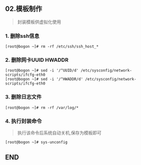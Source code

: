 ## 02.模板制作

> 封装模板供虚拟化使用

### 1. 删除ssh信息
````
[root@bogon ~]# rm -rf /etc/ssh/ssh_host_*
````

### 2. 删除网卡UUID HWADDR
````
[root@bogon ~]# sed -i '/^UUID/d' /etc/sysconfig/network-scripts/ifcfg-eth0
[root@bogon ~]# sed -i '/^HWADDR/d' /etc/sysconfig/network-scripts/ifcfg-eth0
````

### 3. 删除日志文件
````
[root@bogon ~]# rm -rf /var/log/*
````

### 4. 执行封装命令

> 执行该命令后系统自动关机,保存为模板即可

````
[root@bogon ~]# sys-unconfig
````

## END